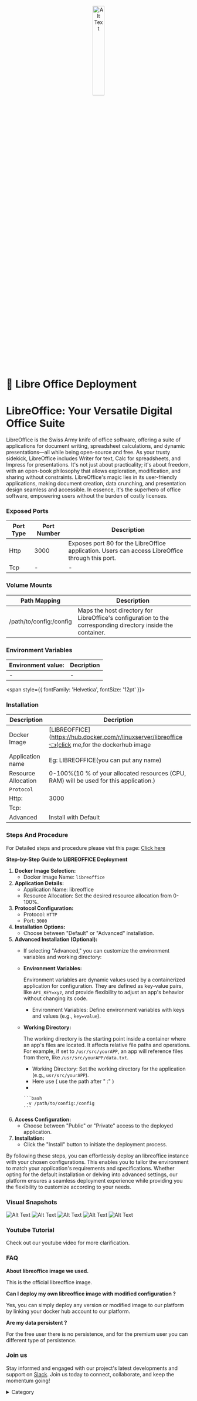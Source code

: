 <p align="center">
  <img src="/img/dfds.jpg" alt="Alt Text" width="25%"/>
</p>
<span style={{ fontFamily: 'Georgia', fontSize: '12pt' }}>

# 📜 Libre Office Deployment

# LibreOffice: Your Versatile Digital Office Suite

LibreOffice is the Swiss Army knife of office software, offering a suite of applications for document writing, spreadsheet calculations, and dynamic presentations—all while being open-source and free. As your trusty sidekick, LibreOffice includes Writer for text, Calc for spreadsheets, and Impress for presentations. It's not just about practicality; it's about freedom, with an open-book philosophy that allows exploration, modification, and sharing without constraints. LibreOffice's magic lies in its user-friendly applications, making document creation, data crunching, and presentation design seamless and accessible. In essence, it's the superhero of office software, empowering users without the burden of costly licenses.

### Exposed Ports

| Port Type | Port Number | Description |
| --------- | ----------- | ----------- |
| Http      | 3000          | Exposes port 80 for the LibreOffice application. Users can access LibreOffice through this port. |
| Tcp       | -           | -             |

### Volume Mounts

| Path Mapping      | Description |
| ----------------- | ----------- |
| /path/to/config:/config | Maps the host directory for LibreOffice's configuration to the corresponding directory inside the container. |

### Environment Variables

|   **Environment value:**          | Decription                                                                                                               | 
| --------------------- | ------                                                                                                                   | 
|-       |  -                              |

</span>


<span style={{ fontFamily: 'Helvetica', fontSize: '12pt' }}>

### Installation


|  Description          | Decription                                                                                                               | 
| --------------------- | ------                                                                                                                   | 
| Docker Image          |  [LIBREOFFICE](https://hub.docker.com/r/linuxserver/libreoffice👈(click me,for the dockerhub image                                   |
| Application name      |  Eg: LIBREOFFICE(you can put any name)                                                                                        | 
| Resource Allocation   |  0-100%(10 % of your allocated resources (CPU, RAM) will be used for this application.)                                  | 
| `Protocol`            |                                                                                                                          | 
|  Http:                | 3000                                                                                                                    |
|  Tcp:                 |                                                                                                                          | 
|    Advanced           |    Install with Default                                                                                                  |


### Steps And Procedure

For Detailed steps and procedure please vist this page: [Click here](https://techscaleinfinite.github.io/introduction/cloud-float/Steps%20and%20procedure)


**Step-by-Step Guide to LIBREOFFICE Deployment**

1. **Docker Image Selection:**
   * Docker Image Name: `libreoffice`
2. **Application Details:**
   * Application Name: libreoffice
   * Resource Allocation: Set the desired resource allocation from 0-100%.
3. **Protocol Configuration:**
   * Protocol: `HTTP`
   * Port: `3000`
4. **Installation Options:**
   * Choose between "Default" or "Advanced" installation.
5. **Advanced Installation (Optional):**
   * If selecting "Advanced," you can customize the environment variables and working directory:
   *   **Environment Variables:**

       Environment variables are dynamic values used by a containerized application for configuration. They are defined as key-value pairs, like `API_KEY=xyz`, and provide flexibility to adjust an app's behavior without changing its code.

       * Environment Variables: Define environment variables with keys and values (e.g., `key=value`).
   *   **Working Directory:**

       The working directory is the starting point inside a container where an app's files are located. It affects relative file paths and operations. For example, if set to `/usr/src/yourAPP`, an app will reference files from there, like `/usr/src/yourAPP/data.txt`.

       * Working Directory: Set the working directory for the application (e.g., `usr/src/yourAPP`).
       * Here use ( use the path after   " :"  )
       *

           ```bash
            -v /path/to/config:/config
           ```
6. **Access Configuration:**
   * Choose between "Public" or "Private" access to the deployed application.
7. **Installation:**
   * Click the "Install" button to initiate the deployment process.

By following these steps, you can effortlessly deploy an  libreoffice instance with your chosen configurations. This enables you to tailor the environment to match your application's requirements and specifications. Whether opting for the default installation or delving into advanced settings, our platform ensures a seamless deployment experience while providing you the flexibility to customize according to your needs.

### Visual Snapshots


![Alt Text](/img/ee36.jpg)
![Alt Text](/img/ee24.jpg)
![Alt Text](/img/ww3.jpg)
![Alt Text](/img/gggy.jpg)
![Alt Text](/img/ggt.jpg)



### Youtube Tutorial&#x20;

Check out our youtube video for more clarification.



### FAQ

**About libreoffice image we used.**

This is the official libreoffice  image.

**Can I deploy my own libreoffice image with modified configuration ?**

Yes, you can simply deploy any version or modified image to our platform by linking your docker hub account to our platform.

**Are my data persistent ?**

For the free user there is no persistence, and for the premium user you can different type of persistence.

### Join us

Stay informed and engaged with our project's latest developments and support on [Slack](https://app.slack.com/client/T04QS32JX6E/C04QKEWE146). Join us today to connect, collaborate, and keep the momentum going!&#x20;

<details>

<summary>Category</summary>

Kubernetes, cloud computing, DevOps, cloud services, hosting platform, container orchestration, cloud infrastructure, cloud deployment, cloud management, cloud technology, cloud solutionsETHERPAD, ETHERPAD&#x20;

</details>

</span>

